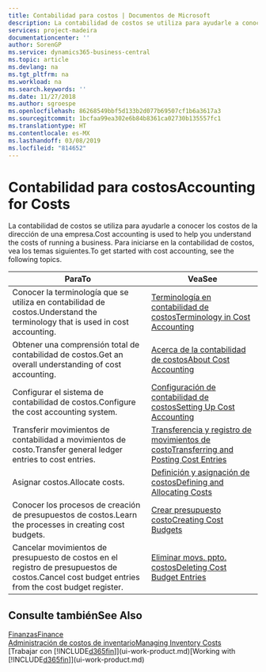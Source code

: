 ```yaml
---
title: Contabilidad para costos | Documentos de Microsoft
description: La contabilidad de costos se utiliza para ayudarle a conocer los costos de la dirección de una empresa. Para iniciarse en la contabilidad de costos, vea los temas siguientes.
services: project-madeira
documentationcenter: ''
author: SorenGP
ms.service: dynamics365-business-central
ms.topic: article
ms.devlang: na
ms.tgt_pltfrm: na
ms.workload: na
ms.search.keywords: ''
ms.date: 11/27/2018
ms.author: sgroespe
ms.openlocfilehash: 86268549bbf5d133b2d077b69507cf1b6a3617a3
ms.sourcegitcommit: 1bcfaa99ea302e6b84b8361ca02730b135557fc1
ms.translationtype: HT
ms.contentlocale: es-MX
ms.lasthandoff: 03/08/2019
ms.locfileid: "814652"
---
```

# <a name="accounting-for-costs"></a><span data-ttu-id="f88fa-104">Contabilidad para costos</span><span class="sxs-lookup"><span data-stu-id="f88fa-104">Accounting for Costs</span></span>
<span data-ttu-id="f88fa-105">La contabilidad de costos se utiliza para ayudarle a conocer los costos de la dirección de una empresa.</span><span class="sxs-lookup"><span data-stu-id="f88fa-105">Cost accounting is used to help you understand the costs of running a business.</span></span> <span data-ttu-id="f88fa-106">Para iniciarse en la contabilidad de costos, vea los temas siguientes.</span><span class="sxs-lookup"><span data-stu-id="f88fa-106">To get started with cost accounting, see the following topics.</span></span>  

|<span data-ttu-id="f88fa-107">Para</span><span class="sxs-lookup"><span data-stu-id="f88fa-107">To</span></span>|<span data-ttu-id="f88fa-108">Vea</span><span class="sxs-lookup"><span data-stu-id="f88fa-108">See</span></span>|  
|--------|---------|  
|<span data-ttu-id="f88fa-109">Conocer la terminología que se utiliza en contabilidad de costos.</span><span class="sxs-lookup"><span data-stu-id="f88fa-109">Understand the terminology that is used in cost accounting.</span></span>|[<span data-ttu-id="f88fa-110">Terminología en contabilidad de costos</span><span class="sxs-lookup"><span data-stu-id="f88fa-110">Terminology in Cost Accounting</span></span>](finance-terminology-in-cost-accounting.md)|  
|<span data-ttu-id="f88fa-111">Obtener una comprensión total de contabilidad de costos.</span><span class="sxs-lookup"><span data-stu-id="f88fa-111">Get an overall understanding of cost accounting.</span></span>|[<span data-ttu-id="f88fa-112">Acerca de la contabilidad de costos</span><span class="sxs-lookup"><span data-stu-id="f88fa-112">About Cost Accounting</span></span>](finance-about-cost-accounting.md)|  
|<span data-ttu-id="f88fa-113">Configurar el sistema de contabilidad de costos.</span><span class="sxs-lookup"><span data-stu-id="f88fa-113">Configure the cost accounting system.</span></span>|[<span data-ttu-id="f88fa-114">Configuración de contabilidad de costos</span><span class="sxs-lookup"><span data-stu-id="f88fa-114">Setting Up Cost Accounting</span></span>](finance-set-up-cost-accounting.md)|  
|<span data-ttu-id="f88fa-115">Transferir movimientos de contabilidad a movimientos de costo.</span><span class="sxs-lookup"><span data-stu-id="f88fa-115">Transfer general ledger entries to cost entries.</span></span>|[<span data-ttu-id="f88fa-116">Transferencia y registro de movimientos de costo</span><span class="sxs-lookup"><span data-stu-id="f88fa-116">Transferring and Posting Cost Entries</span></span>](finance-transfer-and-post-cost-entries.md)|  
|<span data-ttu-id="f88fa-117">Asignar costos.</span><span class="sxs-lookup"><span data-stu-id="f88fa-117">Allocate costs.</span></span>|[<span data-ttu-id="f88fa-118">Definición y asignación de costos</span><span class="sxs-lookup"><span data-stu-id="f88fa-118">Defining and Allocating Costs</span></span>](finance-define-and-allocate-costs.md)|  
|<span data-ttu-id="f88fa-119">Conocer los procesos de creación de presupuestos de costos.</span><span class="sxs-lookup"><span data-stu-id="f88fa-119">Learn the processes in creating cost budgets.</span></span>|[<span data-ttu-id="f88fa-120">Crear presupuesto costo</span><span class="sxs-lookup"><span data-stu-id="f88fa-120">Creating Cost Budgets</span></span>](finance-create-cost-budgets.md)|
|<span data-ttu-id="f88fa-121">Cancelar movimientos de presupuesto de costos en el registro de presupuestos de costos.</span><span class="sxs-lookup"><span data-stu-id="f88fa-121">Cancel cost budget entries from the cost budget register.</span></span>|[<span data-ttu-id="f88fa-122">Eliminar movs. ppto. costos</span><span class="sxs-lookup"><span data-stu-id="f88fa-122">Deleting Cost Budget Entries</span></span>](finance-how-to-delete-cost-budget-entries.md)| 


## <a name="see-also"></a><span data-ttu-id="f88fa-123">Consulte también</span><span class="sxs-lookup"><span data-stu-id="f88fa-123">See Also</span></span>  
[<span data-ttu-id="f88fa-124">Finanzas</span><span class="sxs-lookup"><span data-stu-id="f88fa-124">Finance</span></span>](finance.md)  
[<span data-ttu-id="f88fa-125">Administración de costos de inventario</span><span class="sxs-lookup"><span data-stu-id="f88fa-125">Managing Inventory Costs</span></span>](finance-manage-inventory-costs.md)  
<span data-ttu-id="f88fa-126">[Trabajar con [!INCLUDE[d365fin](includes/d365fin_md.md)]](ui-work-product.md)</span><span class="sxs-lookup"><span data-stu-id="f88fa-126">[Working with [!INCLUDE[d365fin](includes/d365fin_md.md)]](ui-work-product.md)</span></span>
